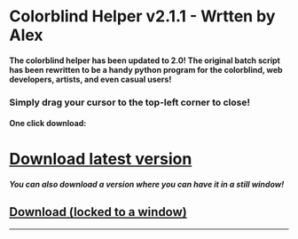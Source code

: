 # Colorblind Helper v2.1.1 - Wrtten by Alex
#### The colorblind helper has been updated to 2.0! The original batch script has been rewritten to be a handy python program for the colorblind, web developers, artists, and even casual users!

### Simply drag your cursor to the top-left corner to close!

#### One click download:
# [Download latest version](https://www.dropbox.com/s/qnwr9a5izvdnnz0/Colorblind%20Helper%20v2.1.1.exe?dl=1)
##### You can also download a version where you can have it in a still window!
## [Download (locked to a window)](https://www.dropbox.com/s/crr4rbvi380ugvd/Colorblind%20Helper%20v2.1.1%20-%20Window.exe?dl=1)
----------------------------------------------------------
